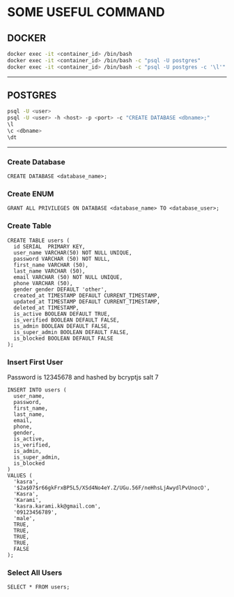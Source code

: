 # SOME USEFUL COMMAND

## DOCKER

```bash
docker exec -it <container_id> /bin/bash
docker exec -it <container_id> /bin/bash -c "psql -U postgres"
docker exec -it <container_id> /bin/bash -c "psql -U postgres -c '\l'"
```

---

## POSTGRES

```bash
psql -U <user>
psql -U <user> -h <host> -p <port> -c "CREATE DATABASE <dbname>;"
\l
\c <dbname>
\dt
```

---

### Create Database

```postgres
CREATE DATABASE <database_name>;
```

### Create ENUM

```postgres
GRANT ALL PRIVILEGES ON DATABASE <database_name> TO <database_user>;
```

### Create Table

```postgres
CREATE TABLE users (
  id SERIAL  PRIMARY KEY,
  user_name VARCHAR(50) NOT NULL UNIQUE,
  password VARCHAR (50) NOT NULL,
  first_name VARCHAR (50),
  last_name VARCHAR (50),
  email VARCHAR (50) NOT NULL UNIQUE,
  phone VARCHAR (50),
  gender gender DEFAULT 'other',
  created_at TIMESTAMP DEFAULT CURRENT_TIMESTAMP,
  updated_at TIMESTAMP DEFAULT CURRENT_TIMESTAMP,
  deleted_at TIMESTAMP,
  is_active BOOLEAN DEFAULT TRUE,
  is_verified BOOLEAN DEFAULT FALSE,
  is_admin BOOLEAN DEFAULT FALSE,
  is_super_admin BOOLEAN DEFAULT FALSE,
  is_blocked BOOLEAN DEFAULT FALSE
);
```

### Insert First User

Password is 12345678 and hashed by bcryptjs salt 7

```postgres
INSERT INTO users (
  user_name,
  password,
  first_name,
  last_name,
  email,
  phone,
  gender,
  is_active,
  is_verified,
  is_admin,
  is_super_admin,
  is_blocked
)
VALUES (
  'kasra',
  '$2a$07$r66gkFrxBP5L5/XSd4No4eY.Z/UGu.56F/neHhsLjAwydlPvUnocO',
  'Kasra',
  'Karami',
  'kasra.karami.kk@gmail.com',
  '09123456789',
  'male',
  TRUE,
  TRUE,
  TRUE,
  TRUE,
  FALSE
);
```

### Select All Users

```postgres
SELECT * FROM users;
```
